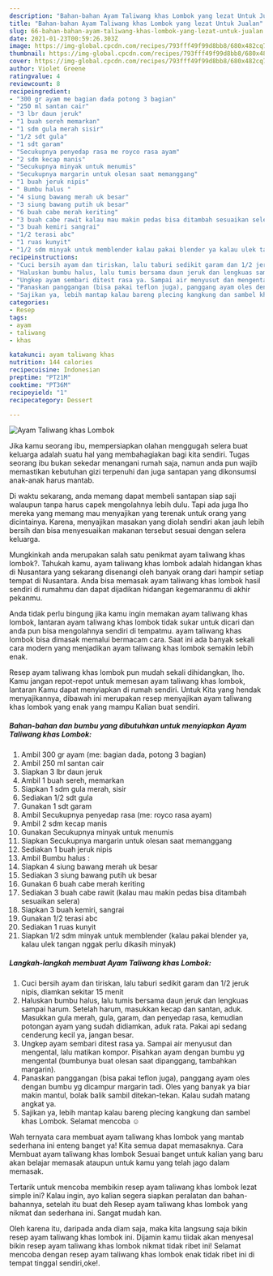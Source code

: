 ```yaml
---
description: "Bahan-bahan Ayam Taliwang khas Lombok yang lezat Untuk Jualan"
title: "Bahan-bahan Ayam Taliwang khas Lombok yang lezat Untuk Jualan"
slug: 66-bahan-bahan-ayam-taliwang-khas-lombok-yang-lezat-untuk-jualan
date: 2021-01-23T00:59:26.303Z
image: https://img-global.cpcdn.com/recipes/793fff49f99d8bb8/680x482cq70/ayam-taliwang-khas-lombok-foto-resep-utama.jpg
thumbnail: https://img-global.cpcdn.com/recipes/793fff49f99d8bb8/680x482cq70/ayam-taliwang-khas-lombok-foto-resep-utama.jpg
cover: https://img-global.cpcdn.com/recipes/793fff49f99d8bb8/680x482cq70/ayam-taliwang-khas-lombok-foto-resep-utama.jpg
author: Violet Greene
ratingvalue: 4
reviewcount: 8
recipeingredient:
- "300 gr ayam me bagian dada potong 3 bagian"
- "250 ml santan cair"
- "3 lbr daun jeruk"
- "1 buah sereh memarkan"
- "1 sdm gula merah sisir"
- "1/2 sdt gula"
- "1 sdt garam"
- "Secukupnya penyedap rasa me royco rasa ayam"
- "2 sdm kecap manis"
- "Secukupnya minyak untuk menumis"
- "Secukupnya margarin untuk olesan saat memanggang"
- "1 buah jeruk nipis"
- " Bumbu halus "
- "4 siung bawang merah uk besar"
- "3 siung bawang putih uk besar"
- "6 buah cabe merah keriting"
- "3 buah cabe rawit kalau mau makin pedas bisa ditambah sesuaikan selera"
- "3 buah kemiri sangrai"
- "1/2 terasi abc"
- "1 ruas kunyit"
- "1/2 sdm minyak untuk memblender kalau pakai blender ya kalau ulek tangan nggak perlu dikasih minyak"
recipeinstructions:
- "Cuci bersih ayam dan tiriskan, lalu taburi sedikit garam dan 1/2 jeruk nipis, diamkan sekitar 15 menit"
- "Haluskan bumbu halus, lalu tumis bersama daun jeruk dan lengkuas sampai harum. Setelah harum, masukkan kecap dan santan, aduk. Masukkan gula merah, gula, garam, dan penyedap rasa, kemudian potongan ayam yang sudah didiamkan, aduk rata. Pakai api sedang cenderung kecil ya, jangan besar."
- "Ungkep ayam sembari ditest rasa ya. Sampai air menyusut dan mengental, lalu matikan kompor. Pisahkan ayam dengan bumbu yg mengental (bumbunya buat olesan saat dipanggang, tambahkan margarin)."
- "Panaskan panggangan (bisa pakai teflon juga), panggang ayam oles dengan bumbu yg dicampur margarin tadi. Oles yang banyak ya biar makin mantul, bolak balik sambil ditekan-tekan. Kalau sudah matang angkat ya."
- "Sajikan ya, lebih mantap kalau bareng plecing kangkung dan sambel khas Lombok. Selamat mencoba ☺"
categories:
- Resep
tags:
- ayam
- taliwang
- khas

katakunci: ayam taliwang khas 
nutrition: 144 calories
recipecuisine: Indonesian
preptime: "PT21M"
cooktime: "PT36M"
recipeyield: "1"
recipecategory: Dessert

---
```



![Ayam Taliwang khas Lombok](https://img-global.cpcdn.com/recipes/793fff49f99d8bb8/680x482cq70/ayam-taliwang-khas-lombok-foto-resep-utama.jpg)

Jika kamu seorang ibu, mempersiapkan olahan menggugah selera buat keluarga adalah suatu hal yang membahagiakan bagi kita sendiri. Tugas seorang ibu bukan sekedar menangani rumah saja, namun anda pun wajib memastikan kebutuhan gizi terpenuhi dan juga santapan yang dikonsumsi anak-anak harus mantab.

Di waktu  sekarang, anda memang dapat membeli santapan siap saji walaupun tanpa harus capek mengolahnya lebih dulu. Tapi ada juga lho mereka yang memang mau menyajikan yang terenak untuk orang yang dicintainya. Karena, menyajikan masakan yang diolah sendiri akan jauh lebih bersih dan bisa menyesuaikan makanan tersebut sesuai dengan selera keluarga. 



Mungkinkah anda merupakan salah satu penikmat ayam taliwang khas lombok?. Tahukah kamu, ayam taliwang khas lombok adalah hidangan khas di Nusantara yang sekarang disenangi oleh banyak orang dari hampir setiap tempat di Nusantara. Anda bisa memasak ayam taliwang khas lombok hasil sendiri di rumahmu dan dapat dijadikan hidangan kegemaranmu di akhir pekanmu.

Anda tidak perlu bingung jika kamu ingin memakan ayam taliwang khas lombok, lantaran ayam taliwang khas lombok tidak sukar untuk dicari dan anda pun bisa mengolahnya sendiri di tempatmu. ayam taliwang khas lombok bisa dimasak memalui bermacam cara. Saat ini ada banyak sekali cara modern yang menjadikan ayam taliwang khas lombok semakin lebih enak.

Resep ayam taliwang khas lombok pun mudah sekali dihidangkan, lho. Kamu jangan repot-repot untuk memesan ayam taliwang khas lombok, lantaran Kamu dapat menyiapkan di rumah sendiri. Untuk Kita yang hendak menyajikannya, dibawah ini merupakan resep menyajikan ayam taliwang khas lombok yang enak yang mampu Kalian buat sendiri.

<!--inarticleads1-->

##### Bahan-bahan dan bumbu yang dibutuhkan untuk menyiapkan Ayam Taliwang khas Lombok:

1. Ambil 300 gr ayam (me: bagian dada, potong 3 bagian)
1. Ambil 250 ml santan cair
1. Siapkan 3 lbr daun jeruk
1. Ambil 1 buah sereh, memarkan
1. Siapkan 1 sdm gula merah, sisir
1. Sediakan 1/2 sdt gula
1. Gunakan 1 sdt garam
1. Ambil Secukupnya penyedap rasa (me: royco rasa ayam)
1. Ambil 2 sdm kecap manis
1. Gunakan Secukupnya minyak untuk menumis
1. Siapkan Secukupnya margarin untuk olesan saat memanggang
1. Sediakan 1 buah jeruk nipis
1. Ambil  Bumbu halus :
1. Siapkan 4 siung bawang merah uk besar
1. Sediakan 3 siung bawang putih uk besar
1. Gunakan 6 buah cabe merah keriting
1. Sediakan 3 buah cabe rawit (kalau mau makin pedas bisa ditambah sesuaikan selera)
1. Siapkan 3 buah kemiri, sangrai
1. Gunakan 1/2 terasi abc
1. Sediakan 1 ruas kunyit
1. Siapkan 1/2 sdm minyak untuk memblender (kalau pakai blender ya, kalau ulek tangan nggak perlu dikasih minyak)




<!--inarticleads2-->

##### Langkah-langkah membuat Ayam Taliwang khas Lombok:

1. Cuci bersih ayam dan tiriskan, lalu taburi sedikit garam dan 1/2 jeruk nipis, diamkan sekitar 15 menit
1. Haluskan bumbu halus, lalu tumis bersama daun jeruk dan lengkuas sampai harum. Setelah harum, masukkan kecap dan santan, aduk. Masukkan gula merah, gula, garam, dan penyedap rasa, kemudian potongan ayam yang sudah didiamkan, aduk rata. Pakai api sedang cenderung kecil ya, jangan besar.
1. Ungkep ayam sembari ditest rasa ya. Sampai air menyusut dan mengental, lalu matikan kompor. Pisahkan ayam dengan bumbu yg mengental (bumbunya buat olesan saat dipanggang, tambahkan margarin).
1. Panaskan panggangan (bisa pakai teflon juga), panggang ayam oles dengan bumbu yg dicampur margarin tadi. Oles yang banyak ya biar makin mantul, bolak balik sambil ditekan-tekan. Kalau sudah matang angkat ya.
1. Sajikan ya, lebih mantap kalau bareng plecing kangkung dan sambel khas Lombok. Selamat mencoba ☺




Wah ternyata cara membuat ayam taliwang khas lombok yang mantab sederhana ini enteng banget ya! Kita semua dapat memasaknya. Cara Membuat ayam taliwang khas lombok Sesuai banget untuk kalian yang baru akan belajar memasak ataupun untuk kamu yang telah jago dalam memasak.

Tertarik untuk mencoba membikin resep ayam taliwang khas lombok lezat simple ini? Kalau ingin, ayo kalian segera siapkan peralatan dan bahan-bahannya, setelah itu buat deh Resep ayam taliwang khas lombok yang nikmat dan sederhana ini. Sangat mudah kan. 

Oleh karena itu, daripada anda diam saja, maka kita langsung saja bikin resep ayam taliwang khas lombok ini. Dijamin kamu tiidak akan menyesal bikin resep ayam taliwang khas lombok nikmat tidak ribet ini! Selamat mencoba dengan resep ayam taliwang khas lombok enak tidak ribet ini di tempat tinggal sendiri,oke!.

